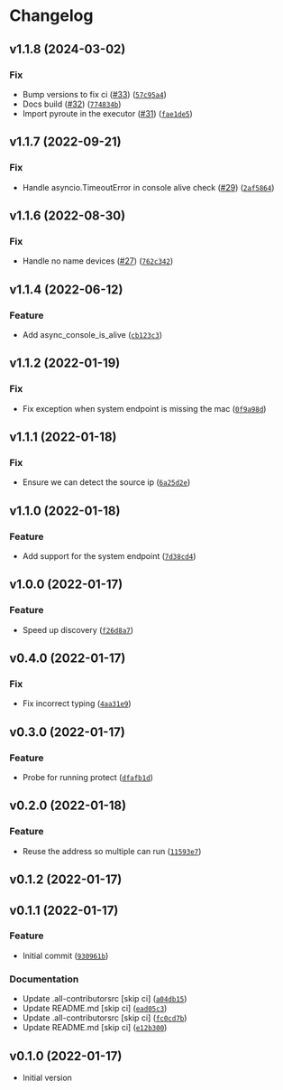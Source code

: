 # Changelog

<!--next-version-placeholder-->

## v1.1.8 (2024-03-02)

### Fix

* Bump versions to fix ci ([#33](https://github.com/bdraco/unifi-discovery/issues/33)) ([`57c95a4`](https://github.com/bdraco/unifi-discovery/commit/57c95a4948fcbb34f2b22c767a65e8d0d4a5cbeb))
* Docs build ([#32](https://github.com/bdraco/unifi-discovery/issues/32)) ([`774834b`](https://github.com/bdraco/unifi-discovery/commit/774834bb6b71faadb2067cec81acab07a1cc7f8a))
* Import pyroute in the executor ([#31](https://github.com/bdraco/unifi-discovery/issues/31)) ([`fae1de5`](https://github.com/bdraco/unifi-discovery/commit/fae1de5e382c00dee1ff11e2b925331d6a3eab53))

## v1.1.7 (2022-09-21)
### Fix
* Handle asyncio.TimeoutError in console alive check ([#29](https://github.com/bdraco/unifi-discovery/issues/29)) ([`2af5864`](https://github.com/bdraco/unifi-discovery/commit/2af5864c068422a352e0b714ba298274da40ad74))

## v1.1.6 (2022-08-30)
### Fix
* Handle no name devices ([#27](https://github.com/bdraco/unifi-discovery/issues/27)) ([`762c342`](https://github.com/bdraco/unifi-discovery/commit/762c342a5ca16ae8c56c6b1aa280f8d42f4ee785))

## v1.1.4 (2022-06-12)
### Feature
* Add async_console_is_alive ([`cb123c3`](https://github.com/bdraco/unifi-discovery/commit/cb123c3c0ea45c6eb721f69762062c435f4e7771))

## v1.1.2 (2022-01-19)
### Fix
* Fix exception when system endpoint is missing the mac ([`0f9a98d`](https://github.com/bdraco/unifi-discovery/commit/0f9a98d838d56dd75a9c86901f4e7a8fea374d03))

## v1.1.1 (2022-01-18)
### Fix
* Ensure we can detect the source ip ([`6a25d2e`](https://github.com/bdraco/unifi-discovery/commit/6a25d2ecbe23df5712ad69d6399f83e2c130d4c7))

## v1.1.0 (2022-01-18)
### Feature
* Add support for the system endpoint ([`7d38cd4`](https://github.com/bdraco/unifi-discovery/commit/7d38cd421f58a020a7d34541a9fb6623104772bf))

## v1.0.0 (2022-01-17)
### Feature
* Speed up discovery ([`f26d8a7`](https://github.com/bdraco/unifi-discovery/commit/f26d8a7f26331923b41f6cda6e60903f249d789d))

## v0.4.0 (2022-01-17)
### Fix
* Fix incorrect typing ([`4aa31e9`](https://github.com/bdraco/unifi-discovery/commit/4aa31e9953c45b03c429288cb35bba4f5a3bf0ac))

## v0.3.0 (2022-01-17)
### Feature
* Probe for running protect ([`dfafb1d`](https://github.com/bdraco/unifi-discovery/commit/dfafb1da33c1bf0800ffc56ee9d48fff0e9e246a))

## v0.2.0 (2022-01-18)
### Feature
* Reuse the address so multiple can run ([`11593e7`](https://github.com/bdraco/unifi-discovery/commit/11593e77dc9262ccabbb1575eff3e80ad07dd310))

## v0.1.2 (2022-01-17)


## v0.1.1 (2022-01-17)
### Feature
* Initial commit ([`930961b`](https://github.com/bdraco/unifi-discovery/commit/930961b9a832bf76e8a1a2b5224cceb24132e067))

### Documentation
* Update .all-contributorsrc [skip ci] ([`a04db15`](https://github.com/bdraco/unifi-discovery/commit/a04db151ce7a1c9ffa57463ebfdf73b2a0da1ef5))
* Update README.md [skip ci] ([`ead05c3`](https://github.com/bdraco/unifi-discovery/commit/ead05c34d9bd75919e55cddfb9c25774e0bade01))
* Update .all-contributorsrc [skip ci] ([`fc0cd7b`](https://github.com/bdraco/unifi-discovery/commit/fc0cd7bcb833730c16ff7ae58298789082ad88e1))
* Update README.md [skip ci] ([`e12b300`](https://github.com/bdraco/unifi-discovery/commit/e12b300443f480fba4a96036764dcd01531b564d))

## v0.1.0 (2022-01-17)
* Initial version

